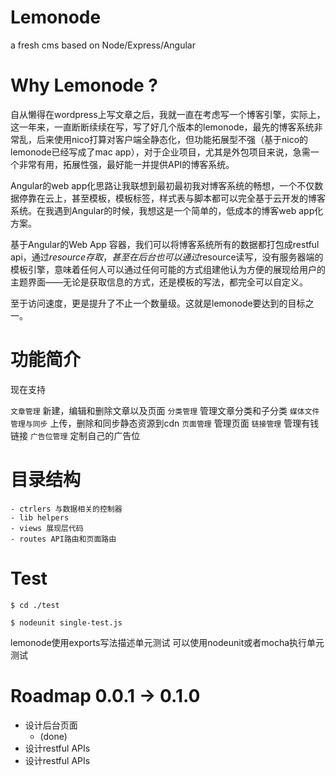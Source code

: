 Lemonode
========

a fresh cms based on Node/Express/Angular

Why Lemonode ? 
========

自从懒得在wordpress上写文章之后，我就一直在考虑写一个博客引擎，实际上，这一年来，一直断断续续在写，写了好几个版本的lemonode，最先的博客系统非常乱，后来使用nico打算对客户端全静态化，但功能拓展型不强（基于nico的lemonode已经写成了mac app），对于企业项目，尤其是外包项目来说，急需一个非常有用，拓展性强，最好能一并提供API的博客系统。

Angular的web app化思路让我联想到最初最初我对博客系统的畅想，一个不仅数据停靠在云上，甚至模板，模板标签，样式表与脚本都可以完全基于云开发的博客系统。在我遇到Angular的时候，我想这是一个简单的，低成本的博客web app化方案。

基于Angular的Web App 容器，我们可以将博客系统所有的数据都打包成restful api，通过$resource存取，甚至在后台也可以通过$resource读写，没有服务器端的模板引擎，意味着任何人可以通过任何可能的方式组建他认为方便的展现给用户的主题界面——无论是获取信息的方式，还是模板的写法，都完全可以自定义。

至于访问速度，更是提升了不止一个数量级。这就是lemonode要达到的目标之一。

功能简介
========
现在支持

`文章管理` 新建，编辑和删除文章以及页面
`分类管理` 管理文章分类和子分类
`媒体文件管理与同步` 上传，删除和同步静态资源到cdn
`页面管理` 管理页面
`链接管理` 管理有钱链接
`广告位管理` 定制自己的广告位

目录结构
========
````
- ctrlers 与数据相关的控制器
- lib helpers
- views 展现层代码
- routes API路由和页面路由
````

Test 
========

`$ cd ./test`

`$ nodeunit single-test.js`

lemonode使用exports写法描述单元测试
可以使用nodeunit或者mocha执行单元测试

Roadmap 0.0.1 -> 0.1.0
========

- 设计后台页面
	- (done)
- 设计restful APIs
- 设计restful APIs